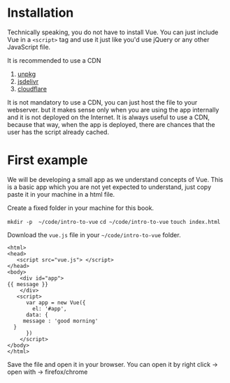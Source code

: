 # Installation

Technically speaking, you do not have to install Vue. You can just include Vue in a `<script>` tag and use it just like you'd use jQuery or any other JavaScript file.

It is recommended to use a CDN

1. [unpkg](https://unpkg.com/vue/dist/vue.js)
2. [jsdelivr](http://cdn.jsdelivr.net/vue/2.0.5/vue.js)
3. [cloudflare](http://cdnjs.cloudflare.com/ajax/libs/vue/2.0.5/vue.js)

It is not mandatory to use a CDN, you can just host the file to your webserver. but it makes sense only when you are using the app internally and it is not deployed on the Internet. It is always useful to use a CDN, because that way, when the app is deployed, there are chances that the user has the script already cached.

# First example

We will be developing a small app as we understand concepts of Vue. This is a basic app which you are not yet expected to understand, just copy paste it in your machine in a html file.

Create a fixed folder in your machine for this book. 

`mkdir -p  ~/code/intro-to-vue`
`cd ~/code/intro-to-vue`
`touch index.html`

Download the `vue.js` file in your `~/code/intro-to-vue` folder.

    <html>
    <head>
       <script src="vue.js"> </script>
    </head>
    <body>
        <div id="app">
    {{ message }}
        </div>
       <script>
          var app = new Vue({
            el: '#app',
          data: {
         message : 'good morning'
      }
          })
        </script>
    </body>
    </html>

Save the file and open it in your browser. You can open it by right click -> open with -> firefox/chrome